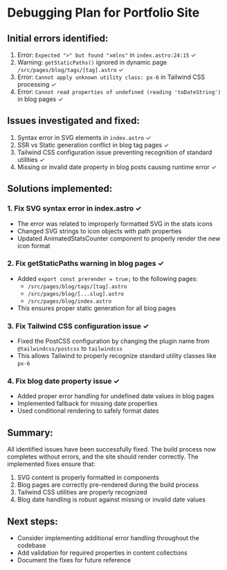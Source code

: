 # Debugging Plan for Portfolio Site

## Initial errors identified:
1. Error: `Expected ">" but found "xmlns"` in `index.astro:24:15` ✓
2. Warning: `getStaticPaths()` ignored in dynamic page `/src/pages/blog/tags/[tag].astro` ✓
3. Error: `Cannot apply unknown utility class: px-6` in Tailwind CSS processing ✓
4. Error: `Cannot read properties of undefined (reading 'toDateString')` in blog pages ✓

## Issues investigated and fixed:
1. Syntax error in SVG elements in `index.astro` ✓
2. SSR vs Static generation conflict in blog tag pages ✓
3. Tailwind CSS configuration issue preventing recognition of standard utilities ✓
4. Missing or invalid date property in blog posts causing runtime error ✓

## Solutions implemented:

### 1. Fix SVG syntax error in index.astro ✓
- The error was related to improperly formatted SVG in the stats icons
- Changed SVG strings to icon objects with path properties
- Updated AnimatedStatsCounter component to properly render the new icon format

### 2. Fix getStaticPaths warning in blog pages ✓
- Added `export const prerender = true;` to the following pages:
  - `/src/pages/blog/tags/[tag].astro`
  - `/src/pages/blog/[...slug].astro`
  - `/src/pages/blog/index.astro`
- This ensures proper static generation for all blog pages

### 3. Fix Tailwind CSS configuration issue ✓
- Fixed the PostCSS configuration by changing the plugin name from `@tailwindcss/postcss` to `tailwindcss`
- This allows Tailwind to properly recognize standard utility classes like `px-6`

### 4. Fix blog date property issue ✓
- Added proper error handling for undefined date values in blog pages
- Implemented fallback for missing date properties
- Used conditional rendering to safely format dates

## Summary:
All identified issues have been successfully fixed. The build process now completes without errors, and the site should render correctly. The implemented fixes ensure that:

1. SVG content is properly formatted in components
2. Blog pages are correctly pre-rendered during the build process
3. Tailwind CSS utilities are properly recognized
4. Blog date handling is robust against missing or invalid date values

## Next steps:
- Consider implementing additional error handling throughout the codebase
- Add validation for required properties in content collections
- Document the fixes for future reference